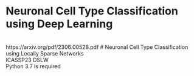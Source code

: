 # Neuronal Cell Type Classification using Deep Learning 
<br/>
https://arxiv.org/pdf/2306.00528.pdf
# Neuronal Cell Type Classification using Locally Sparse Networks
<br/> 
ICASSP23 DSLW
<br/>
Python 3.7 is required
